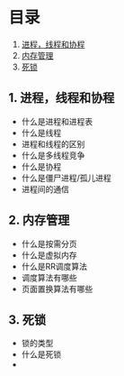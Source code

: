 # 目录
1. [进程，线程和协程](#进程，线程和协程)
2. [内存管理](#内存管理)
3. [死锁](#传输层)

## 1. 进程，线程和协程 <a name="进程，线程和协程"></a>
 - 什么是进程和进程表
 - 什么是线程
 - 进程和线程的区别
 - 什么是多线程竞争
 - 什么是协程
 - 什么是僵尸进程/孤儿进程
 - 进程间的通信
 
## 2. 内存管理 <a name="内存管理"></a>
 - 什么是按需分页
 - 什么是虚拟内存
 - 什么是RR调度算法
 - 调度算法有哪些
 - 页面置换算法有哪些

## 3. 死锁 <a name="死锁"></a>
 - 锁的类型
 - 什么是死锁
 - 
